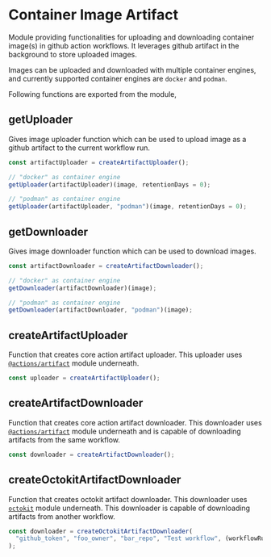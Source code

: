 # Container Image Artifact

Module providing functionalities for uploading and downloading container image(s) in github action workflows. It leverages github artifact in the background to store uploaded images.

Images can be uploaded and downloaded with multiple container engines, and currently supported container engines are `docker` and `podman`.

Following functions are exported from the module,

## getUploader

Gives image uploader function which can be used to upload image as a github artifact to the current workflow run.

```javascript
const artifactUploader = createArtifactUploader();

// "docker" as container engine
getUploader(artifactUploader)(image, retentionDays = 0);

// "podman" as container engine
getUploader(artifactUploader, "podman")(image, retentionDays = 0);
```

## getDownloader

Gives image downloader function which can be used to download images.

```javascript
const artifactDownloader = createArtifactDownloader();

// "docker" as container engine
getDownloader(artifactDownloader)(image);

// "podman" as container engine
getDownloader(artifactDownloader, "podman")(image);
```

## createArtifactUploader

Function that creates core action artifact uploader. This uploader uses [`@actions/artifact`](https://github.com/actions/toolkit/tree/master/packages/artifact) module underneath.

```javascript
const uploader = createArtifactUploader();
```

## createArtifactDownloader

Function that creates core action artifact downloader. This downloader uses [`@actions/artifact`](https://github.com/actions/toolkit/tree/master/packages/artifact) module underneath and is capable of downloading artifacts from the same workflow.

```javascript
const downloader = createArtifactDownloader();
```

## createOctokitArtifactDownloader

Function that creates octokit artifact downloader. This downloader uses [`octokit`](https://github.com/octokit/action.js/) module underneath. This downloader is capable of downloading artifacts from another workflow.

```javascript
const downloader = createOctokitArtifactDownloader(
  "github_token", "foo_owner", "bar_repo", "Test workflow", (workflowRun) => workflowRun.id == 12434344
);
```
